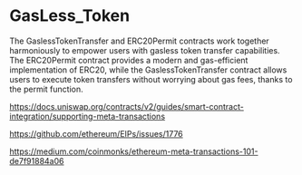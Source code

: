 # GasLess_Token

The GaslessTokenTransfer and ERC20Permit contracts work together harmoniously to empower users with gasless token transfer capabilities.
The ERC20Permit contract provides a modern and gas-efficient implementation of ERC20,
while the GaslessTokenTransfer contract allows users to execute token transfers without worrying about gas fees, thanks to the permit function.

https://docs.uniswap.org/contracts/v2/guides/smart-contract-integration/supporting-meta-transactions

https://github.com/ethereum/EIPs/issues/1776

https://medium.com/coinmonks/ethereum-meta-transactions-101-de7f91884a06


